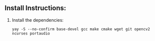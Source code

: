 ## Install Instructions:
1. Install the dependencies: 
    ```
    yay -S --no-confirm base-devel gcc make cmake wget git opencv2 ncurses portaudio
    ```



